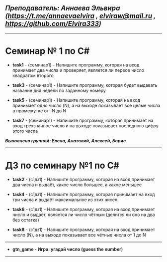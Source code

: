 ## ***Преподаватель: Аннаева Эльвира (https://t.me/annaevaelvira , elviraw@mail.ru , https://github.com/Elvira333)***

________________________
# Семинар № 1 по C#

* **task1** - (семинар1) - Напишите программу, которая на вход принимает два числа и проверяет, является ли первое число квадратом второго

* **task3** - (семинар1) - Напишите программу, которая будет выдавать название дня недели по заданному номеру

* **task5** - (семинар1) - Напишите программу, которая на вход принимает одно число (N), а на выходе показывает все целые числа в промежутке от -N до N

* **task7** - (семинар1) - Напишите программу, которая принимает на вход трехзначное число и на выходе показывает последнюю цифру этого числа

***Выполнено группой: Елена, Анатолий, Алексей, Борис***

________________________
# ДЗ по семинару №1 по C#

* **task2** - (c1дз1) - Напишите программу, которая на вход принимает два числа и выдаёт, какое число большее, а какое меньшее

* **task4** - (c1дз1) - Напишите программу, которая принимает на вход три числа и выдаёт максимальное из этих чисел.

* **task6** - (c1дз1) - Напишите программу, которая на вход принимает число и выдаёт, является ли число чётным (делится ли оно на два без остатка)

* **task8** - (c1дз1) - Напишите программу, которая на вход принимает число (N), а на выходе показывает все чётные числа от 1 до N

________________________

* **gtn_game - Игра: угадай число (guess the number)**

________________________
